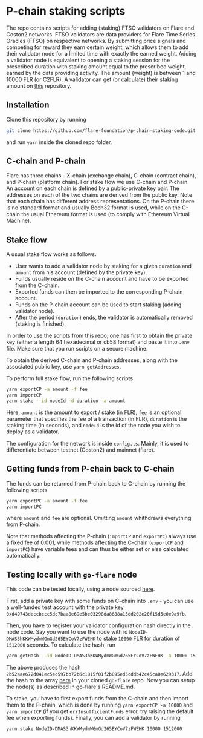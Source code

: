 # P-chain staking scripts

The repo contains scripts for adding (staking) FTSO validators on Flare and Coston2 networks. FTSO validators are data providers for Flare Time Series Oracles (FTSO) on respective networks. By submitting price signals and competing for reward they earn certain weight, which allows them to add their validator node for a limited time with exactly the earned weight. Adding a validator node is equivalent to opening a staking session for the prescribed duration with staking amount equal to the prescribed weight, earned by the data providing activity. The amount (weight) is between 1 and 10000 FLR (or C2FLR). A validator can get (or calculate) their staking amount on [this](https://github.com/flare-foundation/Calculating-FTSO-Validation-Block-Creation-Power) repository.

## Installation
Clone this repository by running 
```bash
git clone https://github.com/flare-foundation/p-chain-staking-code.git
```
and run `yarn` inside the cloned repo folder.

## C-chain and P-chain

Flare has three chains - X-chain (exchange chain), C-chain (contract chain), and P-chain (platform chain). For stake flow we use C-chain and P-chain. 
An account on each chain is defined by a public-private key pair. The addresses on each of the two chains are derived from the public key.
Note that each chain has different address representations. On the P-chain there is no standard format and usually Bech32 format is used,
while on the C-chain the usual Ethereum format is used (to comply with Ethereum Virtual Machine).

## Stake flow

A usual stake flow works as follows.
- User wants to add a validator node by staking for a given `duration` and `amount` from his account (defined by the private key).
- Funds usually reside on the C-chain account and have to be exported from the C-chain.
- Exported funds can then be imported to the corresponding P-chain account.
- Funds on the P-chain account can be used to start staking (adding validator node).
- After the period (`duration`) ends, the validator is automatically removed (staking is finished).

In order to use the scripts from this repo, one has first to obtain the private key (either a length 64 hexadecimal or cb58 format) and paste it into `.env` file.
Make sure that you run scripts on a secure machine.

To obtain the derived C-chain and P-chain addresses, along with the associated public key, use `yarn getAddresses`.

To perform full stake flow, run the following scripts
```bash
yarn exportCP -a amount -f fee
yarn importCP
yarn stake --id nodeId -d duration -a amount
```

Here, `amount` is the amount to export / stake (in FLR), `fee` is an optional parameter that specifies
the fee of a transaction (in FLR), `duration` is the staking time (in seconds), 
and `nodeId` is the id of the node you wish to deploy as a validator. 

The configuration for the network is inside `config.ts`. 
Mainly, it is used to differentiate between testnet (Coston2) and mainnet (flare).

## Getting funds from P-chain back to C-chain

The funds can be returned from P-chain back to C-chain by running the following scripts
```bash
yarn exportPC -a amount -f fee
yarn importPC
```
where `amount` and `fee` are optional. Omitting `amount` whithdraws everything from P-chain.

Note that methods affecting the P-chain (`importCP` and `exportPC`) always use a fixed fee of 0.001,
while methods affecting the C-chain (`exportCP` and `importPC`) have variable fees and can thus be
either set or else calculated automatically.

## Testing locally with `go-flare` node

This code can be tested locally, using a node sourced [here](https://github.com/flare-foundation/go-flare).

First, add a private key with some funds on C-chain into `.env` - you can use a well-funded test account
with the private key `0xd49743deccbccc5dc7baa8e69e5be03298da8688a15dd202e20f15d5e0e9a9fb`.

Then, you have to register your validator configuration hash directly in the node code.
Say you want to use the node with id `NodeID-DMAS3hKKWMydmWGmGd265EYCoV7zFWEHK` to stake `10000` FLR
for duration of `1512000` seconds. To calculate the hash, run
```bash
yarn getHash --id NodeID-DMAS3hKKWMydmWGmGd265EYCoV7zFWEHK -a 10000 1512000
```
The above produces the hash `2b52aae672d041ec5ec597bb72b6c1815f01f2b895ed5cddb42c45ca0e629317`.
Add the hash to the array [here](https://github.com/flare-foundation/go-flare/blob/main/avalanchego/utils/constants/validator_config.go#L76) in your cloned `go-flare` repo. Now you can setup the node(s) as described in go-flare's README.md. 

To stake, you have to first export funds from the C-chain and then import them to the P-chain, which is done by running
`yarn exportCP -a 10000` and `yarn importCP` (if you get `errInsufficientFunds` error, 
try raising the default fee when exporting funds). Finally, you can add a validator by running
```bash
yarn stake NodeID-DMAS3hKKWMydmWGmGd265EYCoV7zFWEHK 10000 1512000
```
